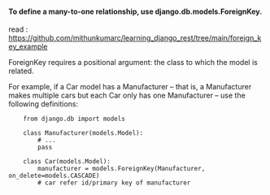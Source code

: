 #### To define a many-to-one relationship, use django.db.models.ForeignKey. 

read : https://github.com/mithunkumarc/learning_django_rest/tree/main/foreign_key_example



ForeignKey requires a positional argument: the class to which the model is related.

For example, if a Car model has a Manufacturer – that is, a Manufacturer makes multiple cars but each Car only has one Manufacturer – use the following definitions:

        from django.db import models

        class Manufacturer(models.Model):
            # ...
            pass

        class Car(models.Model):
            manufacturer = models.ForeignKey(Manufacturer, on_delete=models.CASCADE)
            # car refer id/primary key of manufacturer

